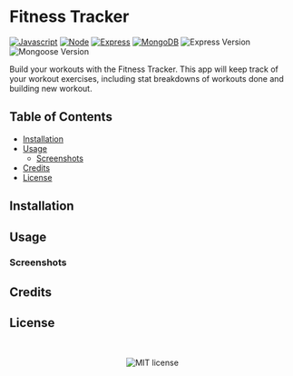 # Fitness Tracker

<a href="https://www.javascript.com/"><img src="https://img.shields.io/badge/-Javascript-yellow?style=for-the-badge" alt="Javascript" /></a>
    <a href="https://nodejs.org/en/"><img src="https://img.shields.io/badge/-Node-orange?style=for-the-badge" alt="Node" /></a>
    <a href="https://www.npmjs.com/package/express"><img src="https://img.shields.io/badge/-Express-blue?style=for-the-badge" alt="Express" /></a>
    <a href="https://www.mongodb.com/"><img src="https://img.shields.io/badge/-MongoDB-blue?style=for-the-badge" alt="MongoDB" /></a>
<img src="https://img.shields.io/github/package-json/dependency-version/diaseu/fitnessTracker/express?style=for-the-badge" alt="Express Version" />
<img src="https://img.shields.io/github/package-json/dependency-version/diaseu/fitnessTracker/mongoose?style=for-the-badge" alt="Mongoose Version" />



Build your workouts with the Fitness Tracker. This app will keep track of your workout exercises, including stat breakdowns of workouts done and building new workout.

## Table of Contents

* [Installation](#installation)
* [Usage](#usage)
    * [Screenshots](#screenshots)
* [Credits](#credits)
* [License](#license)


## Installation

## Usage

### Screenshots


## Credits



## License


</br>
<p align="center">
    <img align="center" src="https://img.shields.io/github/license/kqarlos/fitness-tracker?style=for-the-badge" alt="MIT license" />
</p>